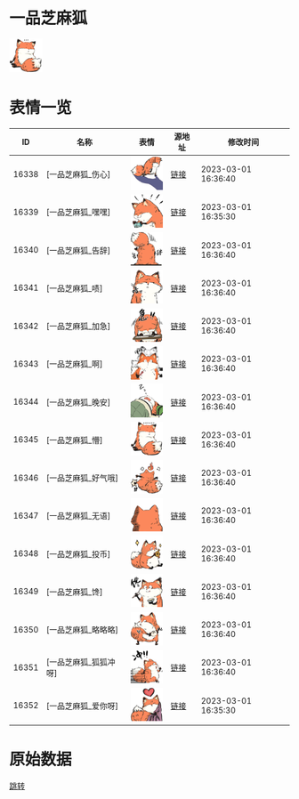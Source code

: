 # 一品芝麻狐

<img src="./cover.png" height="60" alt="cover" />

# 表情一览

|ID|名称|表情|源地址|修改时间|
|----|----|----|----|----|
|16338|[一品芝麻狐_伤心]|<img src="./pic/016338_%5B一品芝麻狐_伤心%5D.png" height="60" alt="伤心"/>|[链接](https://i0.hdslb.com/bfs/garb/a7e2920a1ab0007baf7295f671938171c9d72d21.png)|2023-03-01 16:36:40|
|16339|[一品芝麻狐_嘿嘿]|<img src="./pic/016339_%5B一品芝麻狐_嘿嘿%5D.png" height="60" alt="嘿嘿"/>|[链接](https://i0.hdslb.com/bfs/garb/075c62364284c5b7e087861a662d2f22f17751d3.png)|2023-03-01 16:35:30|
|16340|[一品芝麻狐_告辞]|<img src="./pic/016340_%5B一品芝麻狐_告辞%5D.png" height="60" alt="告辞"/>|[链接](https://i0.hdslb.com/bfs/garb/6876fc2a68b5c96e083aa5e4c6ceee3af35e8676.png)|2023-03-01 16:36:40|
|16341|[一品芝麻狐_啧]|<img src="./pic/016341_%5B一品芝麻狐_啧%5D.png" height="60" alt="啧"/>|[链接](https://i0.hdslb.com/bfs/garb/b85892787791419804d74d02679911a772e95fd9.png)|2023-03-01 16:36:40|
|16342|[一品芝麻狐_加急]|<img src="./pic/016342_%5B一品芝麻狐_加急%5D.png" height="60" alt="加急"/>|[链接](https://i0.hdslb.com/bfs/garb/f007d80061c92b84d65d4316e6f0c12ed9410354.png)|2023-03-01 16:36:40|
|16343|[一品芝麻狐_啊]|<img src="./pic/016343_%5B一品芝麻狐_啊%5D.png" height="60" alt="啊"/>|[链接](https://i0.hdslb.com/bfs/garb/169a7bd91a89997781b0191a7265a716eec2e246.png)|2023-03-01 16:36:40|
|16344|[一品芝麻狐_晚安]|<img src="./pic/016344_%5B一品芝麻狐_晚安%5D.png" height="60" alt="晚安"/>|[链接](https://i0.hdslb.com/bfs/garb/4877989eb4bdae4c00fcf469ebe696dba05a0d62.png)|2023-03-01 16:36:40|
|16345|[一品芝麻狐_懵]|<img src="./pic/016345_%5B一品芝麻狐_懵%5D.png" height="60" alt="懵"/>|[链接](https://i0.hdslb.com/bfs/garb/d063f19dcf5a4d544ea6cd80b519c4d5b9524176.png)|2023-03-01 16:36:40|
|16346|[一品芝麻狐_好气哦]|<img src="./pic/016346_%5B一品芝麻狐_好气哦%5D.png" height="60" alt="好气哦"/>|[链接](https://i0.hdslb.com/bfs/garb/696d88977c63934304e3a6eaa366525245a6e007.png)|2023-03-01 16:36:40|
|16347|[一品芝麻狐_无语]|<img src="./pic/016347_%5B一品芝麻狐_无语%5D.png" height="60" alt="无语"/>|[链接](https://i0.hdslb.com/bfs/garb/e5576239ba815110509d0a08b07df213c905f3a5.png)|2023-03-01 16:36:40|
|16348|[一品芝麻狐_投币]|<img src="./pic/016348_%5B一品芝麻狐_投币%5D.png" height="60" alt="投币"/>|[链接](https://i0.hdslb.com/bfs/garb/5587dba8d578baf198475eb955c54bc3723381bf.png)|2023-03-01 16:36:40|
|16349|[一品芝麻狐_馋]|<img src="./pic/016349_%5B一品芝麻狐_馋%5D.png" height="60" alt="馋"/>|[链接](https://i0.hdslb.com/bfs/garb/34faad928fd6075f5b05b53de446dd4502004008.png)|2023-03-01 16:36:40|
|16350|[一品芝麻狐_略略略]|<img src="./pic/016350_%5B一品芝麻狐_略略略%5D.png" height="60" alt="略略略"/>|[链接](https://i0.hdslb.com/bfs/garb/ad9d7c6e5fc49ccf00e690263269fec6197d75a9.png)|2023-03-01 16:36:40|
|16351|[一品芝麻狐_狐狐冲呀]|<img src="./pic/016351_%5B一品芝麻狐_狐狐冲呀%5D.png" height="60" alt="狐狐冲呀"/>|[链接](https://i0.hdslb.com/bfs/garb/0a5816c88f5c1ecb49e8bb118340ee2c275f10a4.png)|2023-03-01 16:36:40|
|16352|[一品芝麻狐_爱你呀]|<img src="./pic/016352_%5B一品芝麻狐_爱你呀%5D.png" height="60" alt="爱你呀"/>|[链接](https://i0.hdslb.com/bfs/garb/ef27f10143e290f7ff4bfd3668fd257f7fe441bc.png)|2023-03-01 16:35:30|

# 原始数据

[跳转](./raw.json)


